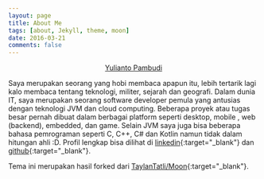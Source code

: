 ```yaml
---
layout: page
title: About Me
tags: [about, Jekyll, theme, moon]
date: 2016-03-21
comments: false
---
```


<script type="text/javascript" src="https://platform.linkedin.com/badges/js/profile.js" async defer></script>    
<div class="LI-profile-badge" align="center" data-version="v1" data-size="large" data-locale="in_ID" data-type="vertical" data-theme="dark" data-vanity="yulianto-pambudi"><a class="LI-simple-link" href='https://id.linkedin.com/in/yulianto-pambudi?trk=profile-badge'>Yulianto Pambudi</a></div>

Saya merupakan seorang yang hobi membaca apapun itu, lebih tertarik lagi kalo membaca tentang teknologi, militer, sejarah dan geografi. Dalam dunia IT, saya merupakan seorang software developer pemula yang antusias dengan teknologi JVM dan cloud computing. Beberapa proyek atau tugas besar pernah dibuat dalam berbagai platform seperti desktop, mobile , web (backend), embedded, dan game. Selain JVM saya juga bisa beberapa bahasa pemrograman seperti C, C++, C# dan Kotlin namun tidak dalam hitungan ahli :D. Profil lengkap bisa dilihat di [linkedin](https://www.linkedin.com/in/yulianto-pambudi/){:target="_blank"} dan [github](https://github.com/pevensey/){:target="_blank"}.







Tema ini merupakan hasil forked dari [TaylanTatli/Moon](https://github.com/TaylanTatli/Moon){:target="_blank"}.